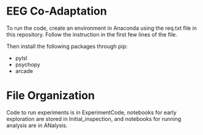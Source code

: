 # EEG Co-Adaptation
To run the code, create an environment in Anaconda using the req.txt file in this repository. Follow the instruction in the first few lines of the file.

Then install the following packages through pip:
- pylsl
- psychopy
- arcade

# File Organization
Code to run experiments is in ExperimentCode, notebooks for early exploration are stored in Initial_inspection, and notebooks for running analysis are in ANalysis.

